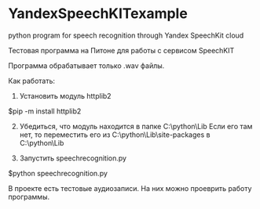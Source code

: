 # YandexSpeechKITexample
python program for speech recognition through Yandex SpeechKit cloud


Тестовая программа на Питоне для работы с сервисом SpeechKIT

Программа обрабатывает только .wav файлы.

Как работать:
1. Установить модуль httplib2
  
  $pip -m install httplib2
  
2. Убедиться, что модуль находится в папке C:\python\Lib
   Если его там нет, то переместить его из C:\python\Lib\site-packages в C:\python\Lib
   
3. Запустить speechrecognition.py 
  
  $python speechrecognition.py <file>
  
В проекте есть тестовые аудиозаписи. На них можно проеврить работу программы.
